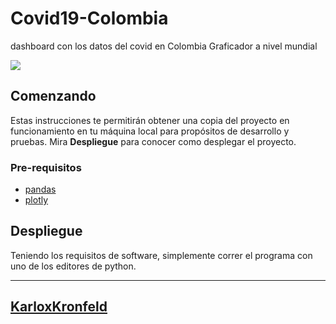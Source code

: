 # Covid19-Colombia

dashboard con los datos del covid en Colombia
Graficador a nivel mundial

![](https://user-images.githubusercontent.com/63472277/79281517-845bb780-7e78-11ea-8383-034e2742763d.png)


## Comenzando 

Estas instrucciones te permitirán obtener una copia del proyecto en funcionamiento en tu máquina local para propósitos de desarrollo y pruebas. Mira **Despliegue** para conocer como desplegar el proyecto.


### Pre-requisitos 

* [pandas](https://pandas.pydata.org/)
* [plotly](https://plotly.com/)


## Despliegue 
Teniendo los requisitos de software, simplemente correr el programa con uno de los editores de python.

---
[KarloxKronfeld](https://github.com/karloxkronfeld) 
---

